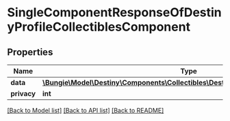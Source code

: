 # SingleComponentResponseOfDestinyProfileCollectiblesComponent

## Properties
Name | Type | Description | Notes
------------ | ------------- | ------------- | -------------
**data** | [**\Bungie\Model\Destiny\Components\Collectibles\DestinyProfileCollectiblesComponent**](DestinyProfileCollectiblesComponent.md) |  | [optional] 
**privacy** | **int** |  | [optional] 

[[Back to Model list]](../README.md#documentation-for-models) [[Back to API list]](../README.md#documentation-for-api-endpoints) [[Back to README]](../README.md)


